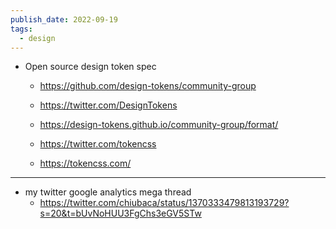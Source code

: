 ```yaml
---
publish_date: 2022-09-19
tags:
  - design
---
```

- Open source design token spec
	- https://github.com/design-tokens/community-group
	- https://twitter.com/DesignTokens
	- https://design-tokens.github.io/community-group/format/
	
	- https://twitter.com/tokencss
	- https://tokencss.com/

---

- my twitter google analytics mega thread 
	- https://twitter.com/chiubaca/status/1370333479813193729?s=20&t=bUvNoHUU3FgChs3eGV5STw
